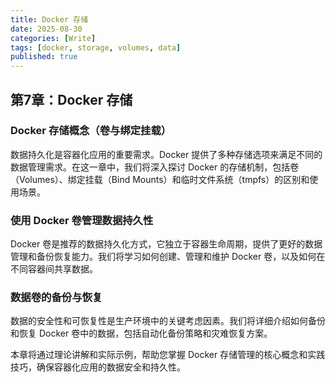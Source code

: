 ```yaml
---
title: Docker 存储
date: 2025-08-30
categories: [Write]
tags: [docker, storage, volumes, data]
published: true
---
```


## 第7章：Docker 存储

### Docker 存储概念（卷与绑定挂载）

数据持久化是容器化应用的重要需求。Docker 提供了多种存储选项来满足不同的数据管理需求。在这一章中，我们将深入探讨 Docker 的存储机制，包括卷（Volumes）、绑定挂载（Bind Mounts）和临时文件系统（tmpfs）的区别和使用场景。

### 使用 Docker 卷管理数据持久性

Docker 卷是推荐的数据持久化方式，它独立于容器生命周期，提供了更好的数据管理和备份恢复能力。我们将学习如何创建、管理和维护 Docker 卷，以及如何在不同容器间共享数据。

### 数据卷的备份与恢复

数据的安全性和可恢复性是生产环境中的关键考虑因素。我们将详细介绍如何备份和恢复 Docker 卷中的数据，包括自动化备份策略和灾难恢复方案。

本章将通过理论讲解和实际示例，帮助您掌握 Docker 存储管理的核心概念和实践技巧，确保容器化应用的数据安全和持久性。